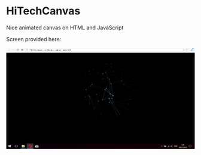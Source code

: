 # HiTechCanvas

Nice animated canvas on HTML and JavaScript

Screen provided here:

![alt text](https://raw.githubusercontent.com/akshinmustafayev/HiTechCanvas/master/screen.png)
